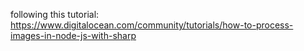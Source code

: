 following this tutorial: https://www.digitalocean.com/community/tutorials/how-to-process-images-in-node-js-with-sharp
